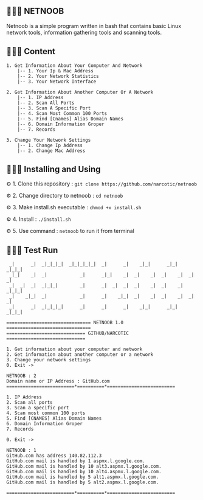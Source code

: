 ## 👨🏽‍💻 NETNOOB
Netnoob is a simple program written in bash that contains basic Linux network tools, information gathering tools and scanning tools.

## 👨🏽‍💻 Content

	1. Get Information About Your Computer And Network
		|-- 1. Your Ip & Mac Address
		|-- 2. Your Network Statistics
		|-- 3. Your Network Interface

	2. Get Information About Another Computer Or A Network
		|-- 1. IP Address
		|-- 2. Scan All Ports
		|-- 3. Scan A Specific Port
		|-- 4. Scan Most Common 100 Ports
		|-- 5. Find [Cnames] Alias Domain Names
		|-- 6. Domain Information Groper
		|-- 7. Records

	3. Change Your Network Settings
		|-- 1. Change Ip Address
		|-- 2. Change Mac Address

## 👨🏽‍💻 Installing and Using

⚙️ 1. Clone this repository : ```git clone https://github.com/narcotic/netnoob```

⚙️ 2. Change directory to netnoob : ```cd netnoob```

⚙️ 3. Make install.sh executable : ```chmod +x install.sh```

⚙️ 4. Install : ```./install.sh```

⚙️ 5. Use command : ```netnoob``` to run it from terminal

## 👨🏽‍💻 Test Run

	 _|      _|  _|_|_|_|  _|_|_|_|_|  _|      _|    _|_|      _|_|    _|_|_|
	 _|_|    _|  _|            _|      _|_|    _|  _|    _|  _|    _|  _|    _|
	 _|  _|  _|  _|_|_|        _|      _|  _|  _|  _|    _|  _|    _|  _|_|_|
	 _|    _|_|  _|            _|      _|    _|_|  _|    _|  _|    _|  _|    _|
	 _|      _|  _|_|_|_|      _|      _|      _|    _|_|      _|_|    _|_|_|

	=============================== NETNOOB 1.0 ===============================
	============================= GITHUB/NARCOTIC =============================
	
	1. Get information about your computer and network
	2. Get information about another computer or a network
	3. Change your network settings
	0. Exit ->

	NETNOOB : 2
	Domain name or IP Address : GitHub.com
	=========================*==========*=========================
	
	1. IP Address
	2. Scan all ports
	3. Scan a specific port
	4. Scan most common 100 ports
	5. Find [CNAMES] Alias Domain Names
	6. Domain Information Groper
	7. Records
	
	0. Exit ->
	
	NETNOOB : 1
	GitHub.com has address 140.82.112.3
	GitHub.com mail is handled by 1 aspmx.l.google.com.
	GitHub.com mail is handled by 10 alt3.aspmx.l.google.com.
	GitHub.com mail is handled by 10 alt4.aspmx.l.google.com.
	GitHub.com mail is handled by 5 alt1.aspmx.l.google.com.
	GitHub.com mail is handled by 5 alt2.aspmx.l.google.com.
	
	=========================*==========*=========================
